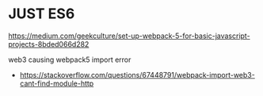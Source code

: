 # JUST ES6

https://medium.com/geekculture/set-up-webpack-5-for-basic-javascript-projects-8bded066d282

web3 causing webpack5 import error
- https://stackoverflow.com/questions/67448791/webpack-import-web3-cant-find-module-http